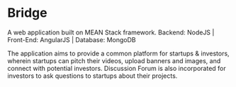 # Bridge

A web application built on MEAN Stack framework. 
Backend: NodeJS | Front-End: AngularJS | Database: MongoDB

The application aims to provide a common platform for startups & investors, wherein startups can pitch their videos, upload banners and images, and connect with potential investors.
Discussion Forum is also incorporated for investors to ask questions to startups about their projects.


